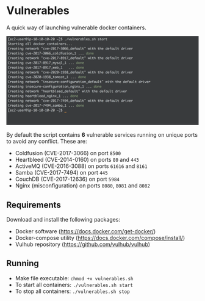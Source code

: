 # Vulnerables
A quick way of launching vulnerable docker containers.

![vulnerables-script](vulnerables-script.png)

By default the script contains **6** vulnerable services running on unique ports to avoid any conflict. These are:

* Coldfusion (CVE-2017-3066) on port `8500`
* Heartbleed (CVE-2014-0160) on ports `80` and `443`
* ActiveMQ (CVE-2016-3088) on ports `61616` and `8161`
* Samba (CVE-2017-7494) on port `445`
* CouchDB (CVE-2017-12636) on port `5984`
* Nginx (misconfiguration) on ports `8080`, `8081` and `8082`



## Requirements 
Download and install the following packages:

* Docker software (https://docs.docker.com/get-docker/)
* Docker-compose utility (https://docs.docker.com/compose/install/)
* Vulhub repository (https://github.com/vulhub/vulhub)

## Running

* Make file executable: `chmod +x vulnerables.sh`
* To start all containers: `./vulnerables.sh start`
* To stop all containers: `./vulnerables.sh stop`


